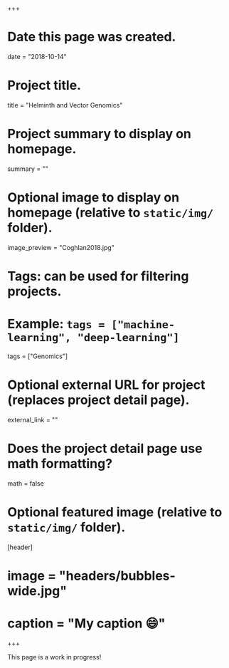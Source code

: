+++
# Date this page was created.
date = "2018-10-14"

# Project title.
title = "Helminth and Vector Genomics"

# Project summary to display on homepage.
summary = ""

# Optional image to display on homepage (relative to `static/img/` folder).
image_preview = "Coghlan2018.jpg"

# Tags: can be used for filtering projects.
# Example: `tags = ["machine-learning", "deep-learning"]`
tags = ["Genomics"]

# Optional external URL for project (replaces project detail page).
external_link = ""

# Does the project detail page use math formatting?
math = false

# Optional featured image (relative to `static/img/` folder).
[header]
# image = "headers/bubbles-wide.jpg"
# caption = "My caption :smile:"

+++

This page is a work in progress!